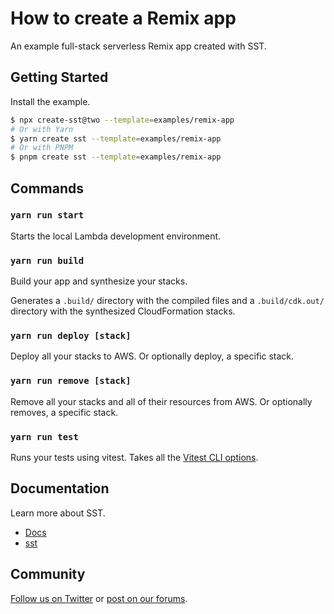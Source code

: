# How to create a Remix app

An example full-stack serverless Remix app created with SST.

## Getting Started

Install the example.

```bash
$ npx create-sst@two --template=examples/remix-app
# Or with Yarn
$ yarn create sst --template=examples/remix-app
# Or with PNPM
$ pnpm create sst --template=examples/remix-app
```

## Commands

### `yarn run start`

Starts the local Lambda development environment.

### `yarn run build`

Build your app and synthesize your stacks.

Generates a `.build/` directory with the compiled files and a `.build/cdk.out/` directory with the synthesized CloudFormation stacks.

### `yarn run deploy [stack]`

Deploy all your stacks to AWS. Or optionally deploy, a specific stack.

### `yarn run remove [stack]`

Remove all your stacks and all of their resources from AWS. Or optionally removes, a specific stack.

### `yarn run test`

Runs your tests using vitest. Takes all the [Vitest CLI options](https://vitest.dev/guide/cli.html).

## Documentation

Learn more about SST.

- [Docs](https://docs.sst.dev)
- [sst](https://docs.sst.dev/packages/sst)

## Community

[Follow us on Twitter](https://twitter.com/sst_dev) or [post on our forums](https://discourse.sst.dev).
